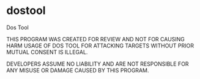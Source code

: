 # dostool
Dos Tool

THIS PROGRAM WAS CREATED FOR REVIEW AND NOT FOR CAUSING HARM
USAGE OF DOS TOOL FOR ATTACKING TARGETS WITHOUT PRIOR MUTUAL CONSENT IS ILLEGAL.

DEVELOPERS ASSUME NO LIABILITY AND ARE NOT RESPONSIBLE FOR ANY MISUSE OR DAMAGE CAUSED BY THIS PROGRAM.
